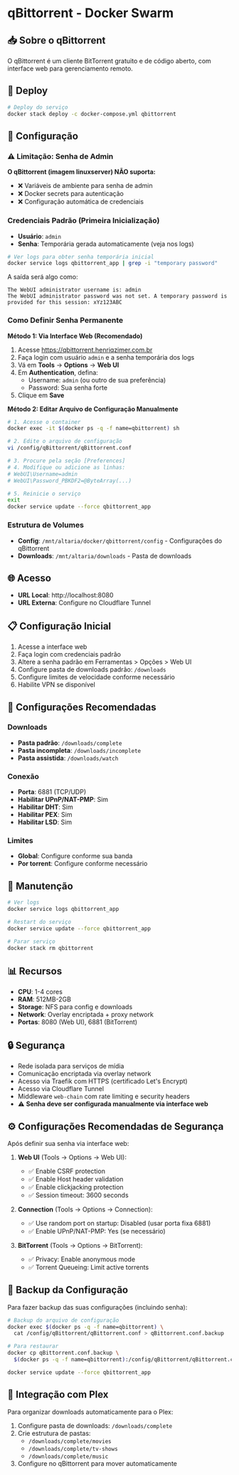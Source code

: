 # qBittorrent - Docker Swarm

## 📥 Sobre o qBittorrent

O qBittorrent é um cliente BitTorrent gratuito e de código aberto, com interface web para gerenciamento remoto.

## 🚀 Deploy

```bash
# Deploy do serviço
docker stack deploy -c docker-compose.yml qbittorrent
```

## 🔧 Configuração

### ⚠️ Limitação: Senha de Admin

**O qBittorrent (imagem linuxserver) NÃO suporta:**
- ❌ Variáveis de ambiente para senha de admin
- ❌ Docker secrets para autenticação
- ❌ Configuração automática de credenciais

### Credenciais Padrão (Primeira Inicialização)

- **Usuário**: `admin`
- **Senha**: Temporária gerada automaticamente (veja nos logs)

```bash
# Ver logs para obter senha temporária inicial
docker service logs qbittorrent_app | grep -i "temporary password"
```

A saída será algo como:
```
The WebUI administrator username is: admin
The WebUI administrator password was not set. A temporary password is provided for this session: xYz123ABC
```

### Como Definir Senha Permanente

**Método 1: Via Interface Web (Recomendado)**
1. Acesse https://qbittorrent.henriqzimer.com.br
2. Faça login com usuário `admin` e a senha temporária dos logs
3. Vá em **Tools** → **Options** → **Web UI**
4. Em **Authentication**, defina:
   - Username: `admin` (ou outro de sua preferência)
   - Password: Sua senha forte
5. Clique em **Save**

**Método 2: Editar Arquivo de Configuração Manualmente**
```bash
# 1. Acesse o container
docker exec -it $(docker ps -q -f name=qbittorrent) sh

# 2. Edite o arquivo de configuração
vi /config/qBittorrent/qBittorrent.conf

# 3. Procure pela seção [Preferences]
# 4. Modifique ou adicione as linhas:
# WebUI\Username=admin
# WebUI\Password_PBKDF2=@ByteArray(...)

# 5. Reinicie o serviço
exit
docker service update --force qbittorrent_app
```

### Estrutura de Volumes

- **Config**: `/mnt/altaria/docker/qbittorrent/config` - Configurações do qBittorrent
- **Downloads**: `/mnt/altaria/downloads` - Pasta de downloads

## 🌐 Acesso

- **URL Local**: http://localhost:8080
- **URL Externa**: Configure no Cloudflare Tunnel

## 📋 Configuração Inicial

1. Acesse a interface web
2. Faça login com credenciais padrão
3. Altere a senha padrão em Ferramentas > Opções > Web UI
4. Configure pasta de downloads padrão: `/downloads`
5. Configure limites de velocidade conforme necessário
6. Habilite VPN se disponível

## 🔧 Configurações Recomendadas

### Downloads
- **Pasta padrão**: `/downloads/complete`
- **Pasta incompleta**: `/downloads/incomplete`
- **Pasta assistida**: `/downloads/watch`

### Conexão
- **Porta**: 6881 (TCP/UDP)
- **Habilitar UPnP/NAT-PMP**: Sim
- **Habilitar DHT**: Sim
- **Habilitar PEX**: Sim
- **Habilitar LSD**: Sim

### Limites
- **Global**: Configure conforme sua banda
- **Por torrent**: Configure conforme necessário

## 🔧 Manutenção

```bash
# Ver logs
docker service logs qbittorrent_app

# Restart do serviço
docker service update --force qbittorrent_app

# Parar serviço
docker stack rm qbittorrent
```

## 📊 Recursos

- **CPU**: 1-4 cores
- **RAM**: 512MB-2GB
- **Storage**: NFS para config e downloads
- **Network**: Overlay encriptada + proxy network
- **Portas**: 8080 (Web UI), 6881 (BitTorrent)

## 🔒 Segurança

- Rede isolada para serviços de mídia
- Comunicação encriptada via overlay network
- Acesso via Traefik com HTTPS (certificado Let's Encrypt)
- Acesso via Cloudflare Tunnel
- Middleware `web-chain` com rate limiting e security headers
- ⚠️ **Senha deve ser configurada manualmente via interface web**

## ⚙️ Configurações Recomendadas de Segurança

Após definir sua senha via interface web:

1. **Web UI** (Tools → Options → Web UI):
   - ✅ Enable CSRF protection
   - ✅ Enable Host header validation
   - ✅ Enable clickjacking protection
   - ✅ Session timeout: 3600 seconds

2. **Connection** (Tools → Options → Connection):
   - ✅ Use random port on startup: Disabled (usar porta fixa 6881)
   - ✅ Enable UPnP/NAT-PMP: Yes (se necessário)

3. **BitTorrent** (Tools → Options → BitTorrent):
   - ✅ Privacy: Enable anonymous mode
   - ✅ Torrent Queueing: Limit active torrents

## 🔐 Backup da Configuração

Para fazer backup das suas configurações (incluindo senha):

```bash
# Backup do arquivo de configuração
docker exec $(docker ps -q -f name=qbittorrent) \
  cat /config/qBittorrent/qBittorrent.conf > qBittorrent.conf.backup

# Para restaurar
docker cp qBittorrent.conf.backup \
  $(docker ps -q -f name=qbittorrent):/config/qBittorrent/qBittorrent.conf

docker service update --force qbittorrent_app
```

## 🔗 Integração com Plex

Para organizar downloads automaticamente para o Plex:

1. Configure pasta de downloads: `/downloads/complete`
2. Crie estrutura de pastas:
   - `/downloads/complete/movies`
   - `/downloads/complete/tv-shows`
   - `/downloads/complete/music`
3. Configure no qBittorrent para mover automaticamente